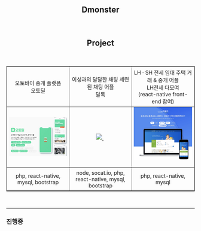 ## <div align="center">Dmonster</div>

</br>

## <div align="center">Project</div>

<br/>
<table border="1">
  <tr style="width:100%; ">
      <td align='center'style="width:33%;padding:1%;">오토바이 중개 플랫폼</br>오토딜</td>
      <td align='center'style="width:33%;padding:1%;">이성과의 달달한 채팅 세련된 채팅 어플</br>달톡
      <td align='center'style="width:33%;padding:1%;">LH · SH 전세 임대 주택 거래 & 중개 어플 </br>LH전세 다모여 </br>(react-native front-end 참여)
</td>
  </tr>
  <tr style="width:100%; ">
      <td align='center'style="width:33%;padding:0% 1%; justify-content: center;align-items: center; ">
      <a href="./autodeal/README.md" id="autodeal" >
          <img src='./images/autodeal/autodeal_2.png' style="width:100%;" />
        </a>
      </td>
      <td align='center'style="width:33%;padding:0% 1%; justify-content: center;align-items: center; ">
        <a href="./daltalk/README.md" id="daltalk" >
          <img src='./images/daltalk/daltalk.png' style="width:100%;" />
        </a>
        &nbsp;
      </td>
      <td align='center'style="width:33%;padding:0% 1%; justify-content: center;align-items: center; ">
        <a href="./daltalk/README.md" id="daltalk" >
          <img src='./images/lhsh/lhsh.png' style="width:100%;" />
        </a>
        &nbsp;
      </td>
 
  
  </tr>
  <tr style="width:100%; ">
      <td align='center'style="width:25%;padding:1%;">
      php, react-native, mysql, bootstrap
      </td>
      <td align='center'style="width:25%;padding:1%;">
      node, socat.io, php, react-native, mysql, bootstrap
      </td>
      <td align='center'style="width:25%;padding:1%;">
      php, react-native, mysql
      </td>
  </tr>
</table>

<br/>

---

### 진행중
